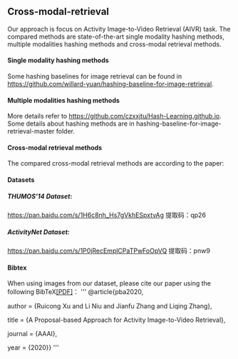 ## Cross-modal-retrieval
Our approach is focus on Activity Image-to-Video Retrieval (AIVR) task. 
The compared methods are state-of-the-art single modality hashing methods, multiple modalities
hashing methods and cross-modal retrieval methods.

#### **Single modality hashing methods**
Some hashing baselines for image retrieval can be found in <https://github.com/willard-yuan/hashing-baseline-for-image-retrieval>.
#### **Multiple modalities hashing methods**
More details refer to <https://github.com/czxxjtu/Hash-Learning.github.io>.
Some details about hashing methods are in hashing-baseline-for-image-retrieval-master folder.
#### **Cross-modal retrieval methods**
The compared cross-modal retrieval methods are according to the paper:
#### **Datasets**
##### THUMOS'14 Dataset:
https://pan.baidu.com/s/1H6c8nh_Hs7gVkhESpxtvAg 
提取码：qp26 

##### ActivityNet Dataset:
https://pan.baidu.com/s/1P0jRecEmplCPaTPwFoOpVQ 
提取码：pnw9

#### **Bibtex**
When using images from our dataset, please cite our paper using the following BibTeX[[PDF]](https://arxiv.org/abs/1911.10531)：
'''
@article{pba2020,

author    = {Ruicong Xu and Li Niu and Jianfu Zhang and Liqing Zhang},

title     = {A Proposal-based Approach for Activity Image-to-Video Retrieval},

journal   = {AAAI},

year      = {2020}}
'''
